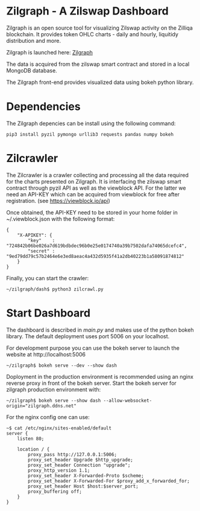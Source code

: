 # Zilgraph - A Zilswap Dashboard
Zilgraph is an open source tool for visualizing Zilswap activity on the Zilliqa blockchain. It provides token OHLC charts - daily and hourly, liquitidy distribution and more.

Zilgraph is launched here:  [Zilgraph](http://zilgraph.ddns.net)

The data is acquired from the zilswap smart contract and stored in a local MongoDB database.

The Zilgraph front-end provides visualized data using bokeh python library.

# Dependencies

The Zilgraph depencies can be install using the following command:

    pip3 install pyzil pymongo urllib3 requests pandas numpy bokeh

# Zilcrawler

The Zilcrawler is a crawler collecting and processing all the data required for the charts presented on Zilgraph. It is interfacing the zilswap smart contract through pyzil API as well as the viewblock API. For the latter we need an API-KEY which can be acquired from viewblock for free after registration. (see https://viewblock.io/api)

Once obtained, the API-KEY need to be stored in your home folder in ~/.viewblock.json with the following format:

    {
        "X-APIKEY": {
            "key"    : "724842b06be026a7d619bdbdec96b0e25e0174740a39b7502dafa74065dcefc4",
            "secret" : "9ed79dd79c57b2464e6e3ed8aeac4a432d5935f41a2db40223b1a58091874812"
        }
    }

Finally, you can start the crawler:

    ~/zilgraph/dash$ python3 zilcrawl.py 

# Start Dashboard

The dashboard is described in *main.py* and makes use of the python bokeh library. The default deployment uses port 5006 on your localhost.

For development purpose you can use the bokeh server to launch the website at http://localhost:5006

    ~/zilgraph$ bokeh serve --dev --show dash


Doployment in the production environment is recommended using an nginx reverse proxy in front of the bokeh server. Start the bokeh server for zilgraph production environment with:

    ~/zilgraph$ bokeh serve --show dash --allow-websocket-origin="zilgraph.ddns.net"


For the nginx config one can use:

    ~$ cat /etc/nginx/sites-enabled/default 
    server {
        listen 80;

        location / {
            proxy_pass http://127.0.0.1:5006;
            proxy_set_header Upgrade $http_upgrade;
            proxy_set_header Connection "upgrade";
            proxy_http_version 1.1;
            proxy_set_header X-Forwarded-Proto $scheme;
            proxy_set_header X-Forwarded-For $proxy_add_x_forwarded_for;
            proxy_set_header Host $host:$server_port;
            proxy_buffering off;
        }
    }
